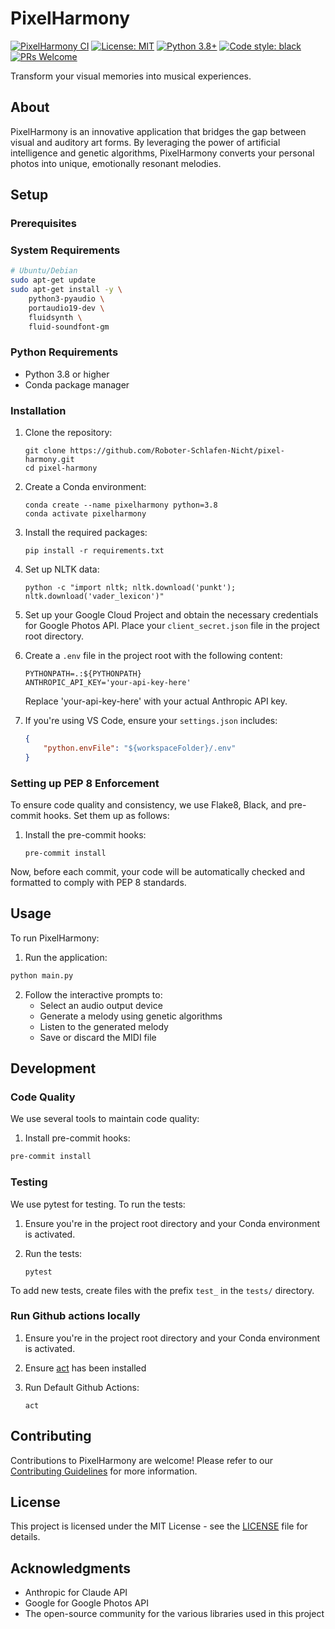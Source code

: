 # PixelHarmony
[![PixelHarmony CI](https://github.com/Roboter-Schlafen-Nicht/pixel-harmony/actions/workflows/ci.yml/badge.svg)](https://github.com/Roboter-Schlafen-Nicht/pixel-harmony/actions/workflows/ci.yml)
[![License: MIT](https://img.shields.io/badge/License-MIT-yellow.svg)](https://opensource.org/licenses/MIT)
[![Python 3.8+](https://img.shields.io/badge/python-3.8+-blue.svg)](https://www.python.org/downloads/)
[![Code style: black](https://img.shields.io/badge/code%20style-black-000000.svg)](https://github.com/psf/black)
[![PRs Welcome](https://img.shields.io/badge/PRs-welcome-brightgreen.svg)](http://makeapullrequest.com)

Transform your visual memories into musical experiences.

## About

PixelHarmony is an innovative application that bridges the gap between visual and auditory art forms. By leveraging the power of artificial intelligence and genetic algorithms, PixelHarmony converts your personal photos into unique, emotionally resonant melodies.

## Setup

### Prerequisites

### System Requirements

```bash
# Ubuntu/Debian
sudo apt-get update
sudo apt-get install -y \
    python3-pyaudio \
    portaudio19-dev \
    fluidsynth \
    fluid-soundfont-gm
```
### Python Requirements

- Python 3.8 or higher
- Conda package manager

### Installation

1. Clone the repository:
   ```
   git clone https://github.com/Roboter-Schlafen-Nicht/pixel-harmony.git
   cd pixel-harmony
   ```

2. Create a Conda environment:
   ```
   conda create --name pixelharmony python=3.8
   conda activate pixelharmony
   ```

3. Install the required packages:
   ```
   pip install -r requirements.txt
   ```

4. Set up NLTK data:
   ```
   python -c "import nltk; nltk.download('punkt'); nltk.download('vader_lexicon')"
   ```

5. Set up your Google Cloud Project and obtain the necessary credentials for Google Photos API. Place your `client_secret.json` file in the project root directory.

6. Create a `.env` file in the project root with the following content:
   ```
   PYTHONPATH=.:${PYTHONPATH}
   ANTHROPIC_API_KEY='your-api-key-here'
   ```

   Replace 'your-api-key-here' with your actual Anthropic API key.

7. If you're using VS Code, ensure your `settings.json` includes:
   ```json
   {
       "python.envFile": "${workspaceFolder}/.env"
   }
   ```

### Setting up PEP 8 Enforcement

To ensure code quality and consistency, we use Flake8, Black, and pre-commit hooks. Set them up as follows:

1. Install the pre-commit hooks:
   ```
   pre-commit install
   ```

Now, before each commit, your code will be automatically checked and formatted to comply with PEP 8 standards.

## Usage

To run PixelHarmony:

1. Run the application:

```bash
python main.py
```

2. Follow the interactive prompts to:
   - Select an audio output device
   - Generate a melody using genetic algorithms
   - Listen to the generated melody
   - Save or discard the MIDI file

## Development

### Code Quality

We use several tools to maintain code quality:

1. Install pre-commit hooks:
```bash
pre-commit install
```

### Testing

We use pytest for testing. To run the tests:

1. Ensure you're in the project root directory and your Conda environment is activated.

2. Run the tests:
   ```
   pytest
   ```

To add new tests, create files with the prefix `test_` in the `tests/` directory.

### Run Github actions locally

1. Ensure you're in the project root directory and your Conda environment is activated.

2. Ensure [act](https://www.freecodecamp.org/news/how-to-run-github-actions-locally/) has been installed

2. Run Default Github Actions:
   ```
   act
   ```

## Contributing

Contributions to PixelHarmony are welcome! Please refer to our [Contributing Guidelines](CONTRIBUTING.md) for more information.

## License

This project is licensed under the MIT License - see the [LICENSE](LICENSE) file for details.

## Acknowledgments

- Anthropic for Claude API
- Google for Google Photos API
- The open-source community for the various libraries used in this project

